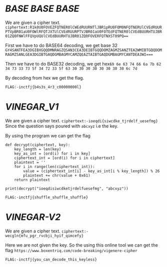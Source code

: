 # ***BASE BASE BASE***

We are given a cipher text.
```ciphertext:R1k0U0FOVEZFQTNER0lCWEdRUURNTlJBR1pRU0FOM0NFQTNERUlCVEdRUURPTVpBR01aU0FOWlRFQTJXTUlCVEdRUURPTVJBR01aU0FOTEdFQTNER0lCVEdBUURHTUJBR01ZQ0FNWlFFQVpUQUlCVEdBUURHTUJBR01ZQ0FOVERFQTNXST09PQ==```

First we have to do BASE64 decoding, we get base 32
```GY4SANTFEA3DGIBXGQQDMNRAGZQSAN3CEA3DEIBTGQQDOMZAGMZSANZTEA2WMIBTGQQDOMRAGMZSANLGEA3DGIBTGAQDGMBAGMYCAMZQEAZTAIBTGAQDGMBAGMYCANTDEA3WI===```

Then we have to do BASE32 decoding, we get hex```69 6e 63 74 66 6a 7b 62 34 73 33 73 5f 34 72 33 5f 63 30 30 30 30 30 30 30 30 6c 7d```

By decoding from hex we get the flag.

```FLAG:-inctfj{b4s3s_4r3_c00000000l}```

# ***VINEGAR_V1***

We are given a cipher text. ```ciphertext:-ioeqdi{siwcdke_tjrdelf_uesefmg}```
Since the question says poured with ``abcxyz`` i.e the key.

By using the program we can get the flag
```
def decrypt(ciphertext, key):
    key_length = len(key)
    key_as_int = [ord(i) for i in key]
    ciphertext_int = [ord(i) for i in ciphertext]
    plaintext = ''
    for i in range(len(ciphertext_int)):
        value = (ciphertext_int[i] - key_as_int[i % key_length]) % 26
        plaintext += chr(value + 0x61)
    return plaintext

print(decrypt("ioeqdisiwcdketjrdelfuesefmg", "abcxyz"))
```

```FLAG:-inctfj{shuffle_shuffle_shuffle}```

# ***VINEGAR-V2***

We are given a cipher text. ```ciphertext:-wecgln{mfu_pgr_rvcbji_hyif_qimcefy}```

Here we are not given the key. So the using this online tool we can get the flag ```https://www.boxentriq.com/code-breaking/vigenere-cipher```

```FLAG:-inctfj{you_can_decode_this_keyless}```
